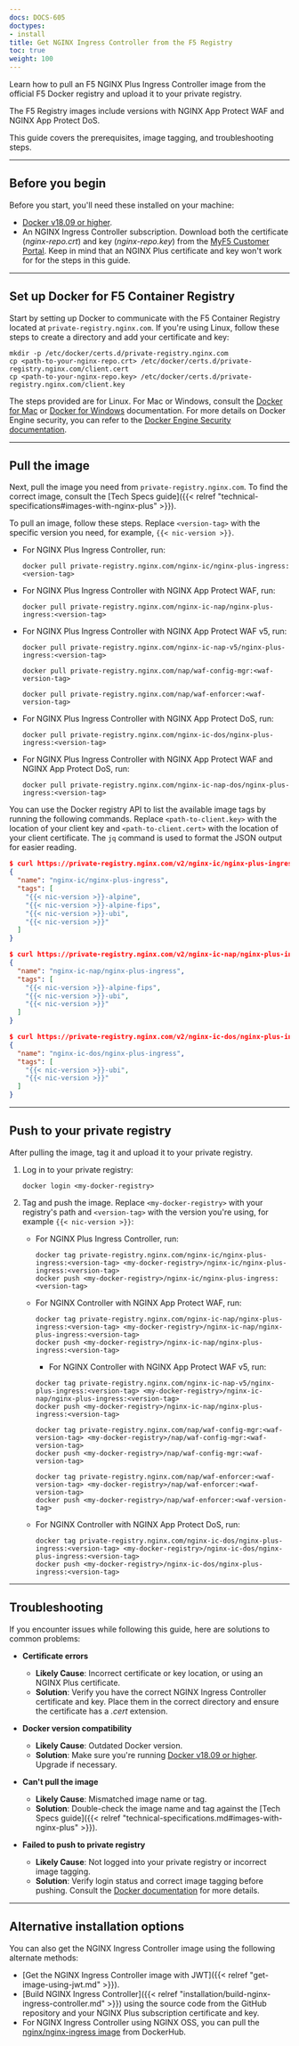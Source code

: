 ```yaml
---
docs: DOCS-605
doctypes:
- install
title: Get NGINX Ingress Controller from the F5 Registry
toc: true
weight: 100
---
```


Learn how to pull an F5 NGINX Plus Ingress Controller image from the official F5 Docker registry and upload it to your private registry. 

The F5 Registry images include versions with NGINX App Protect WAF and NGINX App Protect DoS.

This guide covers the prerequisites, image tagging, and troubleshooting steps.

---

## Before you begin

Before you start, you'll need these installed on your machine:

- [Docker v18.09 or higher](https://docs.docker.com/engine/release-notes/18.09/).
- An NGINX Ingress Controller subscription. Download both the certificate (*nginx-repo.crt*) and key (*nginx-repo.key*) from the [MyF5 Customer Portal](https://my.f5.com). Keep in mind that an NGINX Plus certificate and key won't work for for the steps in this guide.

---

## Set up Docker for F5 Container Registry

Start by setting up Docker to communicate with the F5 Container Registry located at `private-registry.nginx.com`. If you're using Linux, follow these steps to create a directory and add your certificate and key:

```shell
mkdir -p /etc/docker/certs.d/private-registry.nginx.com
cp <path-to-your-nginx-repo.crt> /etc/docker/certs.d/private-registry.nginx.com/client.cert
cp <path-to-your-nginx-repo.key> /etc/docker/certs.d/private-registry.nginx.com/client.key
```

The steps provided are for Linux. For Mac or Windows, consult the [Docker for Mac](https://docs.docker.com/docker-for-mac/#add-client-certificates) or [Docker for Windows](https://docs.docker.com/docker-for-windows/#how-do-i-add-client-certificates) documentation. For more details on Docker Engine security, you can refer to the [Docker Engine Security documentation](https://docs.docker.com/engine/security/).

---

## Pull the image

Next, pull the image you need from `private-registry.nginx.com`. To find the correct image, consult the [Tech Specs guide]({{< relref "technical-specifications#images-with-nginx-plus" >}}).

To pull an image, follow these steps. Replace `<version-tag>` with the specific version you need, for example, `{{< nic-version >}}`.

- For NGINX Plus Ingress Controller, run:

  ```shell
  docker pull private-registry.nginx.com/nginx-ic/nginx-plus-ingress:<version-tag>
  ```

- For NGINX Plus Ingress Controller with NGINX App Protect WAF, run:

   ```shell
   docker pull private-registry.nginx.com/nginx-ic-nap/nginx-plus-ingress:<version-tag>
   ```

- For NGINX Plus Ingress Controller with NGINX App Protect WAF v5, run:

   ```shell
   docker pull private-registry.nginx.com/nginx-ic-nap-v5/nginx-plus-ingress:<version-tag>
   ```

   ```shell
   docker pull private-registry.nginx.com/nap/waf-config-mgr:<waf-version-tag>
   ```

   ```shell
   docker pull private-registry.nginx.com/nap/waf-enforcer:<waf-version-tag>
   ```


- For NGINX Plus Ingress Controller with NGINX App Protect DoS, run:

   ```shell
   docker pull private-registry.nginx.com/nginx-ic-dos/nginx-plus-ingress:<version-tag>
   ```

- For NGINX Plus Ingress Controller with NGINX App Protect WAF and NGINX App Protect DoS, run:

   ```shell
   docker pull private-registry.nginx.com/nginx-ic-nap-dos/nginx-plus-ingress:<version-tag>
   ```

You can use the Docker registry API to list the available image tags by running the following commands. Replace `<path-to-client.key>` with the location of your client key and `<path-to-client.cert>` with the location of your client certificate. The `jq` command is used to format the JSON output for easier reading.

```json
$ curl https://private-registry.nginx.com/v2/nginx-ic/nginx-plus-ingress/tags/list --key <path-to-client.key> --cert <path-to-client.cert> | jq
{
  "name": "nginx-ic/nginx-plus-ingress",
  "tags": [
    "{{< nic-version >}}-alpine",
    "{{< nic-version >}}-alpine-fips",
    "{{< nic-version >}}-ubi",
    "{{< nic-version >}}"
  ]
}

$ curl https://private-registry.nginx.com/v2/nginx-ic-nap/nginx-plus-ingress/tags/list --key <path-to-client.key> --cert <path-to-client.cert> | jq
{
  "name": "nginx-ic-nap/nginx-plus-ingress",
  "tags": [
    "{{< nic-version >}}-alpine-fips",
    "{{< nic-version >}}-ubi",
    "{{< nic-version >}}"
  ]
}

$ curl https://private-registry.nginx.com/v2/nginx-ic-dos/nginx-plus-ingress/tags/list --key <path-to-client.key> --cert <path-to-client.cert> | jq
{
  "name": "nginx-ic-dos/nginx-plus-ingress",
  "tags": [
    "{{< nic-version >}}-ubi",
    "{{< nic-version >}}"
  ]
}
```

---

## Push to your private registry

After pulling the image, tag it and upload it to your private registry.

1. Log in to your private registry:

   ```shell
   docker login <my-docker-registry>
   ```

1. Tag and push the image. Replace `<my-docker-registry>` with your registry's path and `<version-tag>` with the version you're using, for example `{{< nic-version >}}`:

   - For NGINX Plus Ingress Controller, run:

      ```shell
      docker tag private-registry.nginx.com/nginx-ic/nginx-plus-ingress:<version-tag> <my-docker-registry>/nginx-ic/nginx-plus-ingress:<version-tag>
      docker push <my-docker-registry>/nginx-ic/nginx-plus-ingress:<version-tag>
      ```

   - For NGINX Controller with NGINX App Protect WAF, run:

      ```shell
      docker tag private-registry.nginx.com/nginx-ic-nap/nginx-plus-ingress:<version-tag> <my-docker-registry>/nginx-ic-nap/nginx-plus-ingress:<version-tag>
      docker push <my-docker-registry>/nginx-ic-nap/nginx-plus-ingress:<version-tag>
      ```

      - For NGINX Controller with NGINX App Protect WAF v5, run:

      ```shell
      docker tag private-registry.nginx.com/nginx-ic-nap-v5/nginx-plus-ingress:<version-tag> <my-docker-registry>/nginx-ic-nap/nginx-plus-ingress:<version-tag>
      docker push <my-docker-registry>/nginx-ic-nap/nginx-plus-ingress:<version-tag>
      ```

      ```shell
      docker tag private-registry.nginx.com/nap/waf-config-mgr:<waf-version-tag> <my-docker-registry>/nap/waf-config-mgr:<waf-version-tag>
      docker push <my-docker-registry>/nap/waf-config-mgr:<waf-version-tag>
      ```

      ```shell
      docker tag private-registry.nginx.com/nap/waf-enforcer:<waf-version-tag> <my-docker-registry>/nap/waf-enforcer:<waf-version-tag>
      docker push <my-docker-registry>/nap/waf-enforcer:<waf-version-tag>
      ```

   - For NGINX Controller with NGINX App Protect DoS, run:

      ```shell
      docker tag private-registry.nginx.com/nginx-ic-dos/nginx-plus-ingress:<version-tag> <my-docker-registry>/nginx-ic-dos/nginx-plus-ingress:<version-tag>
      docker push <my-docker-registry>/nginx-ic-dos/nginx-plus-ingress:<version-tag>
      ```

---

## Troubleshooting

If you encounter issues while following this guide, here are solutions to common problems:

- **Certificate errors**
  - **Likely Cause**: Incorrect certificate or key location, or using an NGINX Plus certificate.
  - **Solution**: Verify you have the correct NGINX Ingress Controller certificate and key. Place them in the correct directory and ensure the certificate has a *.cert* extension.

- **Docker version compatibility**
  - **Likely Cause**: Outdated Docker version.
  - **Solution**: Make sure you're running [Docker v18.09 or higher](https://docs.docker.com/engine/release-notes/18.09/). Upgrade if necessary.

- **Can't pull the image**
  - **Likely Cause**: Mismatched image name or tag.
  - **Solution**: Double-check the image name and tag against the [Tech Specs guide]({{< relref "technical-specifications.md#images-with-nginx-plus" >}}).

- **Failed to push to private registry**
  - **Likely Cause**: Not logged into your private registry or incorrect image tagging.
  - **Solution**: Verify login status and correct image tagging before pushing. Consult the [Docker documentation](https://docs.docker.com/docker-hub/repos/) for more details.

---

## Alternative installation options

You can also get the NGINX Ingress Controller image using the following alternate methods:

- [Get the NGINX Ingress Controller image with JWT]({{< relref "get-image-using-jwt.md" >}}).
- [Build NGINX Ingress Controller]({{< relref "installation/build-nginx-ingress-controller.md" >}}) using the source code from the GitHub repository and your NGINX Plus subscription certificate and key.
- For NGINX Ingress Controller using NGINX OSS, you can pull the [nginx/nginx-ingress image](https://hub.docker.com/r/nginx/nginx-ingress/) from DockerHub.